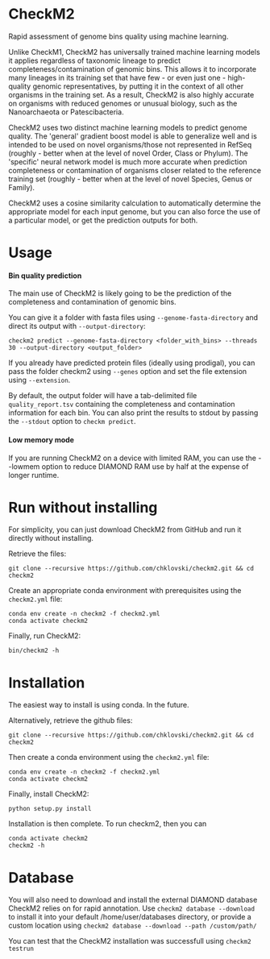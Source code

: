 # CheckM2
Rapid assessment of genome bins quality using machine learning. 

Unlike CheckM1, CheckM2 has universally trained machine learning models it applies regardless of taxonomic lineage to predict completeness/contamination of genomic bins. This allows it to incorporate many lineages in its training set that have few - or even just one - high-quality genomic representatives, by putting it in the context of all other organisms in the training set. As a result, CheckM2 is also highly accurate on organisms with reduced genomes or unusual biology, such as the Nanoarchaeota or Patescibacteria. 

CheckM2 uses two distinct machine learning models to predict genome quality. The 'general' gradient boost model is able to generalize well and is intended to be used on novel organisms/those not represented in RefSeq (roughly - better when at the level of novel Order, Class or Phylum). The 'specific' neural network model is much more accurate when prediction completeness or contamination of organisms closer related to the reference training set (roughly - better when at the level of novel Species, Genus or Family).

CheckM2 uses a cosine similarity calculation to automatically determine the appropriate model for each input genome, but you can also force the use of a particular model, or get the prediction outputs for both. 

# Usage

#### Bin quality prediction
The main use of CheckM2 is likely going to be the prediction of the completeness and contamination of genomic bins. 

You can give it a folder with fasta files using `--genome-fasta-directory` and direct its output with `--output-directory`:
```
checkm2 predict --genome-fasta-directory <folder_with_bins> --threads 30 --output-directory <output_folder> 
```

If you already have predicted protein files (ideally using prodigal), you can pass the folder checkm2 using `--genes` option and set the file extension using `--extension`.

By default, the output folder will have a tab-delimited file `quality_report.tsv` containing the completeness and contamination information for each bin. You can also print the results to stdout by passing the `--stdout` option to `checkm predict`.

#### Low memory mode
If you are running CheckM2 on a device with limited RAM, you can use the --lowmem option to reduce DIAMOND RAM use by half at the expense of longer runtime. 

# Run without installing

For simplicity, you can just download CheckM2 from GitHub and run it directly without installing. 

Retrieve the files: 
```
git clone --recursive https://github.com/chklovski/checkm2.git && cd checkm2
```

Create an appropriate conda environment with prerequisites using the `checkm2.yml` file:
```
conda env create -n checkm2 -f checkm2.yml
conda activate checkm2
```

Finally, run CheckM2:
```
bin/checkm2 -h
```

# Installation

The easiest way to install is using conda. In the future. 

Alternatively, retrieve the github files: 

```
git clone --recursive https://github.com/chklovski/checkm2.git && cd checkm2
```

Then create a conda environment using the `checkm2.yml` file:
```
conda env create -n checkm2 -f checkm2.yml
conda activate checkm2
```

Finally, install CheckM2:
```
python setup.py install
```

Installation is then complete. To run checkm2, then you can
```
conda activate checkm2
checkm2 -h
```

# Database

You will also need to download and install the external DIAMOND database CheckM2 relies on for rapid annotation. 
Use `checkm2 database --download` to install it into your default /home/user/databases directory, 
or provide a custom location using `checkm2 database --download --path /custom/path/`

You can test that the CheckM2 installation was successfull using `checkm2 testrun`

